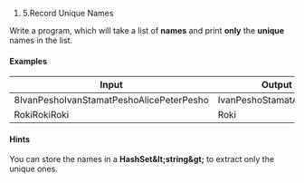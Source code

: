 1. 5.Record Unique Names

Write a program, which will take a list of **names** and print **only** the **unique** names in the list.

#### Examples

| **Input** | **Output** |   | **Input** | **Output** |   | **Input** | **Output** |
| --- | --- | --- | --- | --- | --- | --- | --- |
| 8IvanPeshoIvanStamatPeshoAlicePeterPesho | IvanPeshoStamatAlicePeter |   | 7LyleBruceAliceEastonShawnAliceShawnPeter | LyleBruceAliceEastonShawn |   | 6RokiRokiRoki
RokiRokiRoki | Roki |

#### Hints

You can store the names in a **HashSet\&lt;string\&gt;** to extract only the unique ones.


